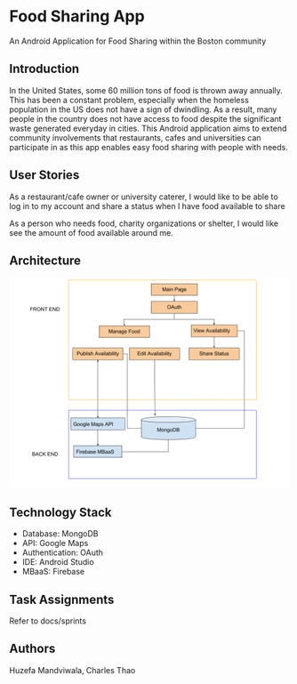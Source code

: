 # Food Sharing App
An Android Application for Food Sharing within the Boston community

## Introduction
In the United States, some 60 million tons of food is thrown away annually. This has been a constant problem, especially when the homeless population in the US does not have a sign of dwindling. As a result, many people in the country does not have access to food despite the significant waste generated everyday in cities. 
This Android application aims to extend community involvements that restaurants, cafes and universities can participate in as this app enables easy food sharing with people with needs.

## User Stories
As a restaurant/cafe owner or university caterer, I would like to be able to log in to my account and share a status when I have food available to share

As a person who needs food, charity organizations or shelter, I would like see the amount of food available around me.

## Architecture
![alt text](docs/sprint1/architecture.png)

## Technology Stack
* Database: MongoDB
* API: Google Maps
* Authentication: OAuth
* IDE: Android Studio
* MBaaS: Firebase

## Task Assignments
Refer to docs/sprints

## Authors
Huzefa Mandviwala, Charles Thao